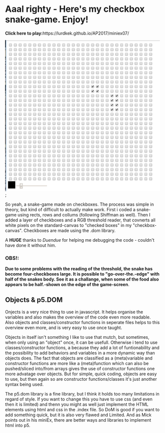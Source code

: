 <h1>Aaal righty - Here's my checkbox snake-game. Enjoy!</h1>
<b>Click here to play:</b>https://lurdkek.github.io/AP2017/miniex07/

![screenshot](https://github.com/LurdKek/AP2017/blob/gh-pages/miniex07/Capture07.PNG?raw=true);

So yeah, a snake-game made on checkboxes. The process was simple in theory, but kind of difficult to actually make work.
First i coded a snake-game using rects, rows and collums (following Shiffman as well). Then I added a layer of checkboxes and a RGB threshold reader, that covnerts all white pixels on the standard-canvas to "checked boxes" in my "checkbox-canvas".
Checkboxes are made using the .dom library.

A <b>HUGE</b> thanks to <i>Duendue</i> for helping me debugging the code - couldn't have done it without him.

<b><h3>OBS!:</h3> Due to some problems with the reading of the threshold, the snake has become four-checkboxes large. It is possible to "go-over-the.-edge" with half of the snakes body. See it as a challange, when some of the food also appears to be half.-shown on the edge of the game-screen</b>.


<h2>Objects & p5.DOM</h2>
Onjects is a very nice thing to use in javascript. It helps organise the variables and also makes the overview of the code even more readable. Also objects and classes/constructor functions in seperate files helps to this overview even more, and is very easy to use once taught.

Objects in itself isn't something I like to use that mutch, but sometimes, when only using an "object" once, it can be usefull.
Otherwise i tend to use classes/constructor functions, a because they add a lot of funtionability and the possibility to add behaviors and variables in a more dynamic way than objects does. The fact that objects are classified as a (meta)variable and constructor functions are more like a (meta)function which can also be pushed/sliced into/from arrays gives the use of constructor functions one more advatage over objects. But for simple, quick coding, objects are easy to use, but then again so are constructor functions/classes it's just another syntax being used.

The p5.dom library is a fine library, but I think it holds too many limitations in regard of style. If you want to change this you have to use css (and even then it is limited) and thenn you might as well just implement the HTML elements using html and css in the .index file. So DoM is good if you want to add something quick, but it is also very flawed and Limited. And as Mick points out in his miniEx, there are better ways and libraries to implement html into p5.
